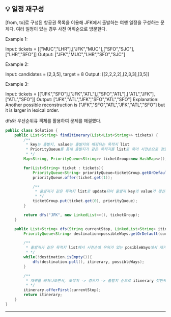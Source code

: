 ## 💡 일정 재구성
[from, to]로 구성된 항공권 목록을 이용해 JFK에서 출발하는 여행 일정을 구성하는 문제다.
여러 일정이 있는 경우 사전 어휘순으로 방문한다.

Example 1:

Input: tickets = [["MUC","LHR"],["JFK","MUC"],["SFO","SJC"],["LHR","SFO"]]
Output: ["JFK","MUC","LHR","SFO","SJC"]

Example 2:

Input: candidates = [2,3,5], target = 8
Output: [[2,2,2,2],[2,3,3],[3,5]]

Example 3:

Input: tickets = [["JFK","SFO"],["JFK","ATL"],["SFO","ATL"],["ATL","JFK"],["ATL","SFO"]]
Output: ["JFK","ATL","JFK","SFO","ATL","SFO"]
Explanation: Another possible reconstruction is ["JFK","SFO","ATL","JFK","ATL","SFO"] but it is larger in lexical order.

dfs와 우선순위큐 객체를 활용하여 문제를 해결했다.
~~~java
public class Solution {
    public List<String> findItinerary(List<List<String>> tickets) {
        /**
         * key는 출발지, value는 출발지와 매핑되는 목적지 list
         * PriorityQueue를 통해 출발지가 같은 목적지를 list로 묶어 사전순으로 정렬
         * */
        Map<String, PriorityQueue<String>> ticketGroup=new HashMap<>();

        for(List<String> ticket : tickets){
            PriorityQueue<String> priorityQueue=ticketGroup.getOrDefault(ticket.get(0), new PriorityQueue<String>());
            priorityQueue.offer(ticket.get(1));

            /**
             * 출발지가 같은 목적지 list로 update되어 출발지 key의 value가 갱신됨(중복 key를 허용하지 않기 때문)
             * */
            ticketGroup.put(ticket.get(0), priorityQueue);
        }

        return dfs("JFK", new LinkedList<>(), ticketGroup);
    }

    public List<String> dfs(String currentStop, LinkedList<String> itinerary, Map<String, PriorityQueue<String>> possibleWays){
        PriorityQueue<String> destination=possibleWays.getOrDefault(currentStop, new PriorityQueue<String>());

        /**
         * 출발지가 같은 목적지 list에서 사전순에 우위가 있는 posibleWays에서 제거하면서 목적지를 출발지로 하여 재귀 호출
         * */
        while(!destination.isEmpty()){
            dfs(destination.poll(), itinerary, possibleWays);
        }

        /**
         * 재귀를 빠져나오면서, 도착지 -> 경유지 -> 출발지 순으로 itinerary 첫번째 인덱스에 삽입
         * */
        itinerary.offerFirst(currentStop);
        return itinerary;
    }
}
~~~

-----
</br>
